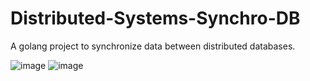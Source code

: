 # Distributed-Systems-Synchro-DB
A golang project to synchronize data between distributed databases.


![image](https://user-images.githubusercontent.com/62627838/236697266-eb0481c3-4fd5-4b4d-9f83-701fb813eb63.png)
![image](https://user-images.githubusercontent.com/62627838/236697296-92522112-9cfe-47be-ae50-6d31cc5ed6f5.png)
